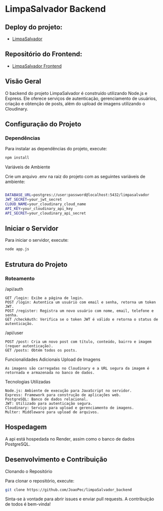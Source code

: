 # LimpaSalvador Backend

## Deploy do projeto:

- [LimpaSalvador](https://limpa-salvador-frontend.vercel.app/)

## Repositório do Frontend:

- [LimpaSalvador Frontend](https://github.com/JoaoPec/limpaSalvador_Frontend)

## Visão Geral

O backend do projeto LimpaSalvador é construído utilizando Node.js e Express. Ele oferece serviços de autenticação, gerenciamento de usuários, criação e obtenção de posts, além do upload de imagens utilizando o Cloudinary.

## Configuração do Projeto

### Dependências

Para instalar as dependências do projeto, execute:

```bash
npm install
```

Variáveis de Ambiente

Crie um arquivo .env na raiz do projeto com as seguintes variáveis de ambiente:

```bash

DATABASE_URL=postgres://user:password@localhost:5432/limpasalvador
JWT_SECRET=your_jwt_secret
CLOUD_NAME=your_cloudinary_cloud_name
API_KEY=your_cloudinary_api_key
API_SECRET=your_cloudinary_api_secret
```

## Iniciar o Servidor

Para iniciar o servidor, execute:

```bash
node app.js
```
## Estrutura do Projeto

### Roteamento

/api/auth

    GET /login: Exibe a página de login.
    POST /login: Autentica um usuário com email e senha, retorna um token JWT.
    POST /register: Registra um novo usuário com nome, email, telefone e senha.
    GET /checkAuth: Verifica se o token JWT é válido e retorna o status de autenticação.

/api/user

    POST /post: Cria um novo post com título, conteúdo, bairro e imagem (requer autenticação).
    GET /posts: Obtém todos os posts.

Funcionalidades Adicionais
Upload de Imagens

    As imagens são carregadas no Cloudinary e a URL segura da imagem é retornada e armazenada no banco de dados.

Tecnologias Utilizadas

    Node.js: Ambiente de execução para JavaScript no servidor.
    Express: Framework para construção de aplicações web.
    PostgreSQL: Banco de dados relacional.
    JWT: Utilizado para autenticação segura.
    Cloudinary: Serviço para upload e gerenciamento de imagens.
    Multer: Middleware para upload de arquivos.


## Hospedagem

A api está hospedada no Render, assim como o banco de dados PostgreSQL.

## Desenvolvimento e Contribuição

Clonando o Repositório

Para clonar o repositório, execute:

```bash
git clone https://github.com/JoaoPec/limpaSalvador_backend
```

Sinta-se à vontade para abrir issues e enviar pull requests. A contribuição de todos é bem-vinda!
